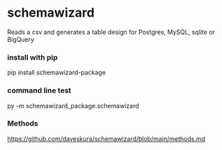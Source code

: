 # schemawizard

Reads a csv and generates a table design for Postgres, MySQL, sqlite or BigQuery

### install with pip
pip install schemawizard-package

### command line test
py -m schemawizard_package.schemawizard

### Methods
https://github.com/daveskura/schemawizard/blob/main/methods.md

